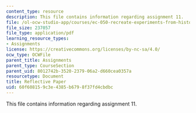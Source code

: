 ```yaml
---
content_type: resource
description: This file contains information regarding assignment 11.
file: /ol-ocw-studio-app/courses/ec-050-recreate-experiments-from-history-inform-the-future-from-the-past-galileo-january-iap-2010/60f608159c3e4385b6798f37fd4cbdbc_MITEC_050IAP10_assn11.pdf
file_size: 237057
file_type: application/pdf
learning_resource_types:
- Assignments
license: https://creativecommons.org/licenses/by-nc-sa/4.0/
ocw_type: OCWFile
parent_title: Assignments
parent_type: CourseSection
parent_uid: 8012742b-3520-2379-06a2-d660cea0357a
resourcetype: Document
title: Reflective Paper
uid: 60f60815-9c3e-4385-b679-8f37fd4cbdbc
---
```

This file contains information regarding assignment 11.